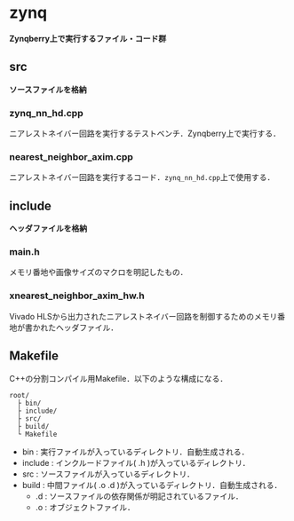 # zynq
**Zynqberry上で実行するファイル・コード群**

## src
**ソースファイルを格納**

### zynq_nn_hd.cpp
ニアレストネイバー回路を実行するテストベンチ．Zynqberry上で実行する．

### nearest_neighbor_axim.cpp
ニアレストネイバー回路を実行するコード．`zynq_nn_hd.cpp`上で使用する．

## include
**ヘッダファイルを格納**

### main.h
メモリ番地や画像サイズのマクロを明記したもの．

### xnearest_neighbor_axim_hw.h
Vivado HLSから出力されたニアレストネイバー回路を制御するためのメモリ番地が書かれたヘッダファイル．

## Makefile
C++の分割コンパイル用Makefile．以下のような構成になる．
```
root/
  ├ bin/
  ├ include/
  ├ src/
  ├ build/
  └ Makefile
```
- bin : 実行ファイルが入っているディレクトリ．自動生成される．
- include : インクルードファイル( .h )が入っているディレクトリ．
- src : ソースファイルが入っているディレクトリ．
- build : 中間ファイル( .o .d )が入っているディレクトリ．自動生成される．
    - .d : ソースファイルの依存関係が明記されているファイル．
    - .o : オブジェクトファイル．